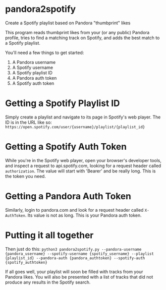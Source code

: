 # pandora2spotify
Create a Spotify playlist based on Pandora "thumbprint" likes

This program reads thumbprint likes from your (or any public) Pandora profile, tries to find a matching track on Spotify, and adds the best match to a Spotify playlist.

You'll need a few things to get started:

1. A Pandora username
2. A Spotify username
3. A Spotify playlist ID
4. A Pandora auth token
5. A Spotify auth token

# Getting a Spotify Playlist ID

Simply create a playlist and navigate to its page in Spotify's web player. The ID is in the URL like so: `https://open.spotify.com/user/{username}/playlist/{playlist_id}`

# Getting a Spotify Auth Token

While you're in the Spotify web player, open your browser's developer tools, and inspect a request to api.spotify.com, looking for a request header called `authorization`. The value will start with 'Bearer' and be really long. This is the token you need.

# Getting a Pandora Auth Token

Similarly, login to pandora.com and look for a request header called `X-AuthToken`. Its value is not as long. This is your Pandora auth token.

# Putting it all together

Then just do this: `python3 pandora2spotify.py --pandora-username {pandora_username} --spotify-username {spotify_username} --playlist {playlist_id} --pandora-auth {pandora_authtoken} --spotify-auth {spotify_authtoken}`

If all goes well, your playlist will soon be filled with tracks from your Pandora likes. You will also be presented with a list of tracks that did not produce any results in the Spotify search.
